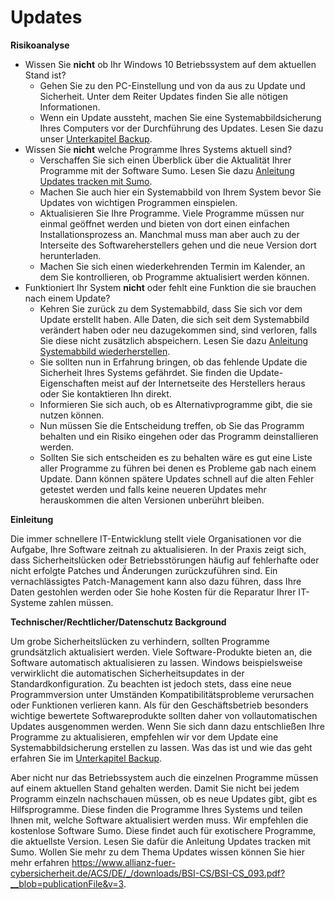 # Updates
**Risikoanalyse**

* Wissen Sie **nicht** ob Ihr Windows 10 Betriebssystem auf dem aktuellen Stand ist?
  * Gehen Sie zu den PC-Einstellung und von da aus zu Update und Sicherheit. Unter dem Reiter Updates finden Sie alle nötigen Informationen.
  * Wenn ein Update aussteht, machen Sie eine Systemabbildsicherung Ihres Computers vor der Durchführung des Updates. Lesen Sie dazu unser [Unterkapitel Backup](https://github.com/FlorianWoelki/mp_it_sicherheit/blob/master/user_behaviour/backup.md).
* Wissen Sie **nicht** welche Programme Ihres Systems aktuell sind? 
  * Verschaffen Sie sich einen Überblick über die Aktualität Ihrer Programme mit der Software Sumo. Lesen Sie dazu [Anleitung Updates tracken mit Sumo](https://github.com/FlorianWoelki/mp_it_sicherheit/blob/master/user_behaviour/updates_instructions.md).
  * Machen Sie auch hier ein Systemabbild von Ihrem System bevor Sie Updates von wichtigen Programmen einspielen.
  * Aktualisieren Sie Ihre Programme. Viele Programme müssen nur einmal geöffnet werden und bieten von dort einen einfachen Installationsprozess an. Manchmal muss man aber auch zu der Interseite des Softwareherstellers gehen und die neue Version dort herunterladen.
  * Machen Sie sich einen wiederkehrenden Termin im Kalender, an dem Sie kontrollieren, ob Programme aktualisiert werden können.
* Funktioniert Ihr System **nicht** oder fehlt eine Funktion die sie brauchen nach einem Update?
  * Kehren Sie zurück zu dem Systemabbild, dass Sie sich vor dem Update erstellt haben. Alle Daten, die sich seit dem Systemabbild verändert haben oder neu dazugekommen sind, sind verloren, falls Sie diese nicht zusätzlich abspeichern. Lesen Sie dazu [Anleitung Systemabbild wiederherstellen](https://github.com/FlorianWoelki/mp_it_sicherheit/blob/master/user_behaviour/backup_instructions.md).
  * Sie sollten nun in Erfahrung bringen, ob das fehlende Update die Sicherheit Ihres Systems gefährdet. Sie finden die Update-Eigenschaften meist auf der Internetseite des Herstellers heraus oder Sie kontaktieren Ihn direkt.
  * Informieren Sie sich auch, ob es Alternativprogramme gibt, die sie nutzen können. 
  * Nun müssen Sie die Entscheidung treffen, ob Sie das Programm behalten und ein Risiko eingehen oder das Programm deinstallieren werden.
  * Sollten Sie sich entscheiden es zu behalten wäre es gut eine Liste aller Programme zu führen bei denen es Probleme gab nach einem Update. Dann können spätere Updates schnell auf die alten Fehler getestet werden und falls keine neueren Updates mehr herauskommen die alten Versionen unberührt bleiben.


**Einleitung**

Die immer schnellere IT-Entwicklung stellt viele Organisationen vor die Aufgabe, Ihre Software zeitnah zu aktualisieren. In der Praxis zeigt sich, dass Sicherheitslücken oder Betriebsstörungen häufig auf fehlerhafte oder nicht erfolgte Patches und Änderungen zurückzuführen sind. Ein vernachlässigtes Patch-Management kann also dazu führen, dass Ihre Daten gestohlen werden oder Sie hohe Kosten für die Reparatur Ihrer IT-Systeme zahlen müssen.

**Technischer/Rechtlicher/Datenschutz Background**

Um grobe Sicherheitslücken zu verhindern, sollten Programme grundsätzlich aktualisiert werden. Viele Software-Produkte bieten an, die Software automatisch aktualisieren zu lassen. Windows beispielsweise verwirklicht die automatischen Sicherheitsupdates in der Standardkonfiguration.  Zu beachten ist jedoch stets, dass eine neue Programmversion unter Umständen Kompatibilitätsprobleme verursachen oder Funktionen verlieren kann. Als für den Geschäftsbetrieb besonders wichtige bewertete Softwareprodukte sollten daher von vollautomatischen Updates ausgenommen werden. Wenn Sie sich dann dazu entschließen Ihre Programme zu aktualisieren, empfehlen wir vor dem Update eine Systemabbildsicherung erstellen zu lassen. Was das ist und wie das geht erfahren Sie im [Unterkapitel Backup](https://github.com/FlorianWoelki/mp_it_sicherheit/blob/master/user_behaviour/backup.md).

Aber nicht nur das Betriebssystem auch die einzelnen Programme müssen auf einem aktuellen Stand gehalten werden. Damit Sie nicht bei jedem Programm einzeln nachschauen müssen, ob es neue Updates gibt, gibt es Hilfsprogramme. Diese finden die Programme Ihres Systems  und teilen Ihnen mit, welche Software aktualisiert werden muss. Wir empfehlen die kostenlose Software Sumo. Diese findet auch für exotischere Programme, die aktuellste Version. Lesen Sie dafür die Anleitung Updates tracken mit Sumo. Wollen Sie mehr zu dem Thema Updates wissen können Sie hier mehr erfahren https://www.allianz-fuer-cybersicherheit.de/ACS/DE/_/downloads/BSI-CS/BSI-CS_093.pdf?__blob=publicationFile&v=3.

